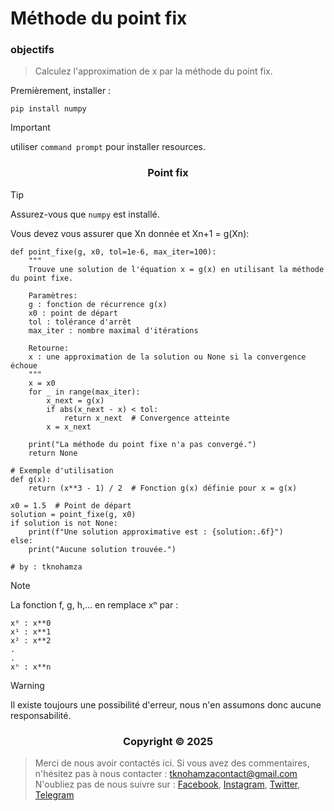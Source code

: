 # Méthode du point fix


### <a name="objectifs"></a> objectifs


> Calculez l'approximation de x par la méthode du point fix.


Premièrement, installer :


```shell
pip install numpy
```

> [!IMPORTANT]
> utiliser `command prompt` pour installer resources.


</p>
<h3 align="center">Point fix</h3>
<p align="center">
</p>

> [!TIP]
> Assurez-vous que `numpy` est installé.

Vous devez vous assurer que Xn donnée et Xn+1 = g(Xn):

```shell
def point_fixe(g, x0, tol=1e-6, max_iter=100):
    """
    Trouve une solution de l'équation x = g(x) en utilisant la méthode du point fixe.
    
    Paramètres:
    g : fonction de récurrence g(x)
    x0 : point de départ
    tol : tolérance d'arrêt
    max_iter : nombre maximal d'itérations
    
    Retourne:
    x : une approximation de la solution ou None si la convergence échoue
    """
    x = x0
    for _ in range(max_iter):
        x_next = g(x)
        if abs(x_next - x) < tol:
            return x_next  # Convergence atteinte
        x = x_next
    
    print("La méthode du point fixe n'a pas convergé.")
    return None

# Exemple d'utilisation
def g(x):
    return (x**3 - 1) / 2  # Fonction g(x) définie pour x = g(x)

x0 = 1.5  # Point de départ
solution = point_fixe(g, x0)
if solution is not None:
    print(f"Une solution approximative est : {solution:.6f}")
else:
    print("Aucune solution trouvée.")

# by : tknohamza
```

> [!NOTE]
La fonction f, g, h,... en remplace xⁿ par :
```
x⁰ : x**0
x¹ : x**1
x² : x**2
.
.
xⁿ : x**n
```

> [!WARNING]
> Il existe toujours une possibilité d'erreur, nous n'en assumons donc aucune responsabilité.

</p>
<h3 align="center">Copyright © 2025</h3>
<p align="center">
</p>

> Merci de nous avoir contactés ici. Si vous avez des commentaires, n'hésitez pas à nous contacter :
tknohamzacontact@gmail.com
N'oubliez pas de nous suivre sur :
<a href="https://facebook.com/tknohamza">Facebook</a>, <a href="https://instagram.com/r/tknohamza">Instagram</a>, <a href="https://twitter.com/tknohamza">Twitter</a>, <a href="https://t.me/tknohamzachannel">Telegram</a>
